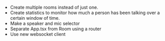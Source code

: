 - Create multiple rooms instead of just one.
- Create statistics to monitor how much a person has been talking over a certain window of time.
- Make a speaker and mic selector
- Separate App.tsx from Room using a router
- Use new websocket client